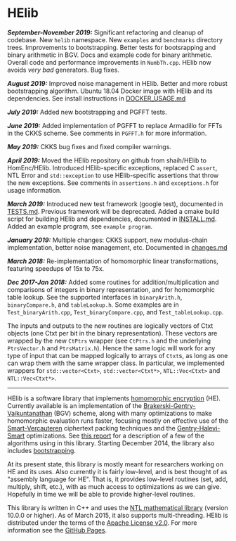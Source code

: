 HElib
=====
***September-November 2019:*** Significant refactoring and cleanup of codebase.
New `helib` namespace. New `examples` and `benchmarks` directory trees.
Improvements to bootstrapping.
Better tests for bootsrapping and binary arithmetic in BGV. 
Docs and example code for binary arithmetic.
Overall code and performance improvements in `NumbTh.cpp`. 
HElib now avoids *very bad* generators. 
Bug fixes.

***August 2019:*** Improved noise management in HElib.
Better and more robust bootstrapping algorithm.
Ubuntu 18.04 Docker image with HElib and its dependencies. 
See install instructions in [DOCKER_USAGE.md](DOCKER_USAGE.md)

***July 2019:*** Added new bootstrapping and PGFFT tests.

***June 2019:*** Added implementation of PGFFT to replace Armadillo for FFTs in
the CKKS scheme. See comments in `PGFFT.h` for more information.

***May 2019:*** CKKS bug fixes and fixed compiler warnings.

***April 2019:*** Moved the HElib repository on github from shaih/HElib to
HomEnc/HElib. Introduced HElib-specific exceptions, replaced C `assert`, NTL
Error and `std::exception` to use HElib-specific assertions that throw the new
exceptions. See comments in `assertions.h` and `exceptions.h` for usage
information.

***March 2019:*** Introduced new test framework (google test), documented in
[TESTS.md](TESTS.md). Previous framework will be deprecated. Added a cmake
build script for building HElib and dependencies, documented in
[INSTALL.md](INSTALL.md). Added an example program, see `example program`.

***January 2019:*** Multiple changes: CKKS support, new modulus-chain
implementation, better noise management, etc. Documented in
[changes.md](changes.md)

***March 2018:*** Re-implementation of homomorphic linear transformations,
featuring speedups of 15x to 75x.

***Dec 2017-Jan 2018:*** Added some routines for addition/multiplication and
comparisons of integers in binary representation, and for homomorphic table
lookup. See the supported interfaces in `binaryArith.h`, `binaryCompare.h`,
and `tableLookup.h`. Some examples are in `Test_binaryArith.cpp`,
`Test_binaryCompare.cpp`, and `Test_tableLookup.cpp`.

The inputs and outputs to the new routines are logically vectors of Ctxt objects
(one Ctxt per bit in the binary representation). These vectors are wrapped by
the new `CtPtrs` wrapper (see `CtPtrs.h` and the underlying `PtrsVector.h` and
`PtrsMatrix.h`).  Hence the same logic will work for any type of input that can
be mapped logically to arrays of `Ctxt`s, as long as one can wrap them with the
same wrapper class. In particular, we implemented wrappers for
`std::vector<Ctxt>`, `std::vector<Ctxt*>`, `NTL::Vec<Ctxt>` and
`NTL::Vec<Ctxt*>`.

-----------------------------------------------------------------------------
HElib is a software library that implements [homomorphic encryption][6] (HE).
Currently available is an implementation of the
[Brakerski-Gentry-Vaikuntanathan][1] (BGV) scheme, along with many
optimizations to make homomorphic evaluation runs faster, focusing mostly on
effective use of the [Smart-Vercauteren][2] ciphertext packing techniques and
the [Gentry-Halevi-Smart][3] optimizations. See [this report][7] for a
description of a few of the algorithms using in this library. Starting
December 2014, the library also includes [bootstrapping][8].

At its present state, this library is mostly meant for researchers working on
HE and its uses. Also currently it is fairly low-level, and is best thought of
as "assembly language for HE". That is, it provides low-level routines (set,
add, multiply, shift, etc.), with as much access to optimizations as we can
give. Hopefully in time we will be able to provide higher-level routines.

This library is written in C++ and uses the [NTL mathematical library][4]
(version 10.0.0 or higher). As of March 2015, it also supports multi-threading.
HElib is distributed under the terms of the [Apache License v2.0][5].
For more information see the [GitHub Pages][9].

  [1]: http://eprint.iacr.org/2011/277       "BGV12"
  [2]: http://eprint.iacr.org/2011/133       "SV11"
  [3]: http://eprint.iacr.org/2012/099       "GHS12"
  [4]: http://www.shoup.net/ntl/             "NTL"
  [5]: http://www.apache.org/licenses/LICENSE-2.0  "Apache-v2.0"
  [6]: http://en.wikipedia.org/wiki/Homomorphic_encryption "Homomorphic encryption"
  [7]: http://eprint.iacr.org/2014/106       "algorithms"
  [8]: http://eprint.iacr.org/2014/873       "bootstrapping"
  [9]: https://github.com/homenc/HElib       "GitHubPages"
